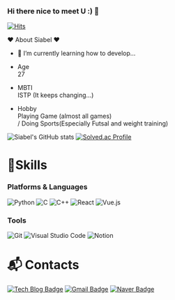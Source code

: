 ### Hi there nice to meet U :) 👋

[![Hits](https://hits.seeyoufarm.com/api/count/incr/badge.svg?url=https%3A%2F%2Fgithub.com%2FSiabel%2FSiabel.git&count_bg=%236FE4EF&title_bg=%23555555&icon=myspace.svg&icon_color=%23FFECEC&title=View&edge_flat=true)](https://hits.seeyoufarm.com)

:heart: About Siabel :heart:


- 🌱 I’m currently learning how to develop...

- Age <br> 27

- MBTI <br> ISTP (It keeps changing...)

- Hobby <br> Playing Game (almost all games)<br>/ Doing Sports(Especially Futsal and weight training)


![Siabel's GitHub stats](https://github-readme-stats.vercel.app/api?username=Siabel&show_icons=true&theme=dark)
[![Solved.ac Profile](https://mazassumnida.wtf/api/v2/generate_badge?boj=jwj970802)](https://solved.ac/jwj970802/)


# 💪Skills
### Platforms & Languages
<!-- ![Java](https://img.shields.io/badge/Java-007396.svg?&style=for-the-badge&logo=Java&logoColor=white) -->
<!-- ![Spring](https://img.shields.io/badge/Spring-6DB33F.svg?&style=for-the-badge&logo=Spring&logoColor=white) -->
![Python](https://img.shields.io/badge/Python-3776AB.svg?&style=for-the-badge&logo=Python&logoColor=white)
![C](https://img.shields.io/badge/C_language-A8B9CC.svg?&style=for-the-badge&logo=C&logoColor=white)
![C++](https://img.shields.io/badge/C++_-00599C.svg?&style=for-the-badge&logo=Cplusplus&logoColor=white)
![React](https://img.shields.io/badge/React_-61DAFB.svg?&style=for-the-badge&logo=react&logoColor=white)
![Vue.js](https://img.shields.io/badge/Vue.js_-4FC08D.svg?&style=for-the-badge&logo=vue.js&logoColor=white)

<!-- ![Android](https://img.shields.io/badge/Android-3DDC84.svg?&style=for-the-badge&logo=Android&logoColor=white) -->
<!-- ![JavaScript](https://img.shields.io/badge/JavaScript-F7DF1E.svg?&style=for-the-badge&logo=JavaScript&logoColor=white) -->
<!-- ![TypeScript](https://img.shields.io/badge/TypeScript-3178C6.svg?&style=for-the-badge&logo=TypeScript&logoColor=white) -->
<!-- ![HTML5](https://img.shields.io/badge/HTML5-E34F26.svg?&style=for-the-badge&logo=HTML5&logoColor=white) -->
<!-- ![CSS3](https://img.shields.io/badge/CSS3-1572B6.svg?&style=for-the-badge&logo=CSS3&logoColor=white) -->
<!-- ![MySQL](https://img.shields.io/badge/MySQL-4479A1.svg?&style=for-the-badge&logo=MySQL&logoColor=white) -->
<!-- ![Oracle](https://img.shields.io/badge/Oracle-F80000.svg?&style=for-the-badge&logo=Oracle&logoColor=white) -->

### Tools
![Git](https://img.shields.io/badge/Git-F05032.svg?&style=for-the-badge&logo=Git&logoColor=white)
![Visual Studio Code](https://img.shields.io/badge/Visual%20Studio%20Code-007ACC.svg?&style=for-the-badge&logo=Visual%20Studio%20Code&logoColor=white)
![Notion](https://img.shields.io/badge/Notion-000000.svg?&style=for-the-badge&logo=Notion&logoColor=white&link=https://www.notion.so/54cc5fb016f94809a7cc348978ce48c4)
<!-- ![Eclipse IDE](https://img.shields.io/badge/Eclipse%20IDE-2C2255.svg?&style=for-the-badge&logo=Eclipse%20IDE&logoColor=white) -->
<!-- ![Android Studio](https://img.shields.io/badge/Android%20Studio-3DDC84.svg?&style=for-the-badge&logo=Android%20Studio&logoColor=white) -->

 
# :mailbox_with_mail: Contacts
[![Tech Blog Badge](https://img.shields.io/badge/-Tech%20blog-black?style=flat-square&logo=github&link=https://bels-log.tistory.com)](https://bels-log.tistory.com)
[![Gmail Badge](https://img.shields.io/badge/Gmail-d14836?style=flat-square&logo=Gmail&logoColor=white&link=mailto:jwj970802@gmail.com)](mailto:jwj970802@gmail.com)
[![Naver Badge](https://img.shields.io/badge/Naver-03C75A?style=flat-square&logo=Naver&logoColor=white&link=mailto:ichimi97@naver.com)](mailto:ichimi97@naver.com)  


<!--
**Siabel/Siabel** is a ✨ _special_ ✨ repository because its `README.md` (this file) appears on your GitHub profile.

Here are some ideas to get you started:

- 🔭 I’m currently working on ...
- 🌱 I’m currently learning ...
- 👯 I’m looking to collaborate on ...
- 🤔 I’m looking for help with ...
- 💬 Ask me about ...
- 📫 How to reach me: ...
- 😄 Pronouns: ...
- ⚡ Fun fact: ...
-->
